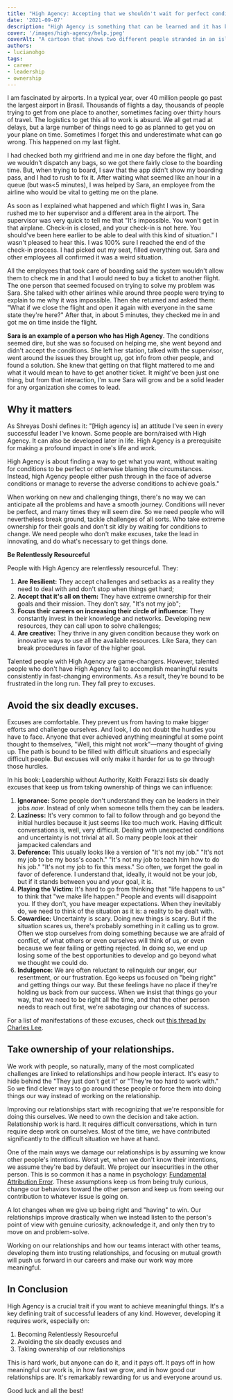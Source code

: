 ```yaml
---
title: "High Agency: Accepting that we shouldn't wait for perfect conditions"
date: '2021-09-07'
description: "High Agency is something that can be learned and it has been the single most important thing for me in my career. Discover what it is and how to develop it."
cover: '/images/high-agency/help.jpeg'
coverAlt: "A cartoon that shows two different people stranded in an island in separate blocks. Person A uses the wood in the island to write a HELP signal. Person B uses the wood to build a raft and get out"
authors:
- lucianohgo
tags:
- career
- leadership
- ownership
---
```


I am fascinated by airports. In a typical year, over 40 million people go past the largest airport in Brasil. Thousands of flights a day, thousands of people trying to get from one place to another, sometimes facing over thirty hours of travel. The logistics to get this all to work is absurd. We all get mad at delays, but a large number of things need to go as planned to get you on your plane on time. Sometimes I forget this and underestimate what can go wrong. This happened on my last flight.

I had checked both my girlfriend and me in one day before the flight, and we wouldn't dispatch any bags, so we got there fairly close to the boarding time. But, when trying to board, I saw that the app didn't show my boarding pass, and I had to rush to fix it. After waiting what seemed like an hour in a queue (but was<5 minutes), I was helped by Sara, an employee from the airline who would be vital to getting me on the plane.

As soon as I explained what happened and which flight I was in, Sara rushed me to her supervisor and a different area in the airport. The supervisor was very quick to tell me that "It's impossible. You won't get in that airplane. Check-in is closed, and your check-in is not here. You should've been here earlier to be able to deal with this kind of situation." I wasn't pleased to hear this. I was 100% sure I reached the end of the check-in process. I had picked out my seat, filled everything out. Sara and other employees all confirmed it was a weird situation.

All the employees that took care of boarding said the system wouldn't allow them to check me in and that I would need to buy a ticket to another flight. The one person that seemed focused on trying to solve my problem was Sara. She talked with other airlines while around three people were trying to explain to me why it was impossible. Then she returned and asked them: "What if we close the flight and open it again with everyone in the same state they're here?" After that, in about 5 minutes, they checked me in and got me on time inside the flight.

**Sara is an example of a person who has High Agency**. The conditions seemed dire, but she was so focused on helping me, she went beyond and didn't accept the conditions. She left her station, talked with the supervisor, went around the issues they brought up, got info from other people, and found a solution. She knew that getting on that flight mattered to me and what it would mean to have to get another ticket. It might've been just one thing, but from that interaction, I'm sure Sara will grow and be a solid leader for any organization she comes to lead.

## Why it matters

As Shreyas Doshi defines it: "[High agency is] an attitude I've seen in every successful leader I've known. Some people are born/raised with High Agency. It can also be developed later in life. High Agency is a prerequisite for making a profound impact in one's life and work.

High Agency is about finding a way to get what you want, without waiting for conditions to be perfect or otherwise blaming the circumstances. Instead, high Agency people either push through in the face of adverse conditions or manage to reverse the adverse conditions to achieve goals."

When working on new and challenging things, there's no way we can anticipate all the problems and have a smooth journey. Conditions will never be perfect, and many times they will seem dire. So we need people who will nevertheless break ground, tackle challenges of all sorts. Who take extreme ownership for their goals and don't sit idly by waiting for conditions to change. We need people who don't make excuses, take the lead in innovating, and do what's necessary to get things done.

**Be Relentlessly Resourceful**

People with High Agency are relentlessly resourceful. They:

1. **Are Resilient:** They accept challenges and setbacks as a reality they need to deal with and don't stop when things get hard;
2. **Accept that it's all on them:** They have extreme ownership for their goals and their mission. They don't say, "It's not my job";
3. **Focus their careers on increasing their circle of influence:** They constantly invest in their knowledge and networks. Developing new resources, they can call upon to solve challenges;
4. **Are creative:** They thrive in any given condition because they work on innovative ways to use all the available resources. Like Sara, they can break procedures in favor of the higher goal.

Talented people with High Agency are game-changers. However, talented people who don't have High Agency fail to accomplish meaningful results consistently in fast-changing environments. As a result, they're bound to be frustrated in the long run. They fall prey to excuses.

## Avoid the six deadly excuses.

Excuses are comfortable. They prevent us from having to make bigger efforts and challenge ourselves. And look, I do not doubt the hurdles you have to face. Anyone that ever achieved anything meaningful at some point thought to themselves, "Well, this might not work"—many thought of giving up. The path is bound to be filled with difficult situations and especially difficult people. But excuses will only make it harder for us to go through those hurdles.

In his book: Leadership without Authority, Keith Ferazzi lists six deadly excuses that keep us from taking ownership of things we can influence:

1. **Ignorance:** Some people don't understand they can be leaders in their jobs *now*. Instead of only when someone tells them they can be leaders.
2. **Laziness:** It's very common to fail to follow through and go beyond the initial hurdles because it just seems like too much work. Having difficult conversations is, well, very difficult. Dealing with unexpected conditions and uncertainty is not trivial at all. So many people look at their jampacked calendars and
3. **Deference:** This usually looks like a version of "It's not my job." "It's not my job to be my boss's coach." "It's not my job to teach him how to do his job." "It's not my job to fix this mess." So often, we forget the goal in favor of deference. I understand that, ideally, it would not be your job, but if it stands between you and your goal, it is.
4. **Playing the Victim:** It's hard to go from thinking that "life happens to us" to think that "we make life happen." People and events will disappoint you. If they don't, you have meager expectations. When they inevitably do, we need to think of the situation as it is: a reality to be dealt with.
5. **Cowardice:** Uncertainty is scary. Doing new things is scary. But if the situation scares us, there's probably something in it calling us to grow. Often we stop ourselves from doing something because we are afraid of conflict, of what others or even ourselves will think of us, or even because we fear failing or getting rejected. In doing so, we end up losing some of the best opportunities to develop and go beyond what we thought we could do.
6. **Indulgence:** We are often reluctant to relinquish our anger, our resentment, or our frustration. Ego keeps us focused on "being right" and getting things our way. But these feelings have no place if they're holding us back from our success. When we insist that things go your way, that we need to be right all the time, and that the other person needs to reach out first, we're sabotaging our chances of success.

For a list of manifestations of these excuses, check out [this thread by Charles Lee](https://twitter.com/RealCharlesLee/status/1276179235783102464).

## Take ownership of your relationships.

We work with people, so naturally, many of the most complicated challenges are linked to relationships and how people interact. It's easy to hide behind the "They just don't get it" or "They're too hard to work with." So we find clever ways to go around these people or force them into doing things our way instead of working on the relationship.

Improving our relationships start with recognizing that we're responsible for doing this ourselves. We need to own the decision and take action. Relationship work is hard. It requires difficult conversations, which in turn require deep work on ourselves. Most of the time, we have contributed significantly to the difficult situation we have at hand.

One of the main ways we damage our relationships is by assuming we know other people's intentions. Worst yet, when we don't know their intentions, we assume they're bad by default. We project our insecurities in the other person. This is so common it has a name in psychology: [Fundamental Attribution Error](https://en.wikipedia.org/wiki/Fundamental_attribution_error). These assumptions keep us from being truly curious, change our behaviors toward the other person and keep us from seeing our contribution to whatever issue is going on.

A lot changes when we give up being right and "having" to win. Our relationships improve drastically when we instead listen to the person's point of view with genuine curiosity, acknowledge it, and only then try to move on and problem-solve.

Working on our relationships and how our teams interact with other teams, developing them into trusting relationships, and focusing on mutual growth will push us forward in our careers and make our work way more meaningful.

## In Conclusion

High Agency is a crucial trait if you want to achieve meaningful things. It's a key defining trait of successful leaders of any kind. However, developing it requires work, especially on:

1. Becoming Relentlessly Resourceful
2. Avoiding the six deadly excuses and
3. Taking ownership of our relationships

This is hard work, but anyone can do it, and it pays off. It pays off in how meaningful our work is, in how fast we grow, and in how good our relationships are. It's remarkably rewarding for us and everyone around us.

Good luck and all the best!
